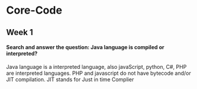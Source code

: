 # Core-Code
## Week 1
#### Search and answer the question: Java language is compiled or interpreted?
Java language is a interpreted language, also javaScript, python, C#, PHP are interpreted languages. PHP and javascript do not have bytecode and/or JIT compilation. JIT stands for Just in time Complier
